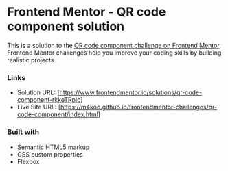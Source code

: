 # Frontend Mentor - QR code component solution

This is a solution to the [QR code component challenge on Frontend Mentor](https://www.frontendmentor.io/challenges/qr-code-component-iux_sIO_H). Frontend Mentor challenges help you improve your coding skills by building realistic projects. 

### Links

- Solution URL: [https://www.frontendmentor.io/solutions/qr-code-component-rkkeTRpIc]
- Live Site URL: [https://m4koo.github.io/frontendmentor-challenges/qr-code-component/index.html]

### Built with

- Semantic HTML5 markup
- CSS custom properties
- Flexbox
